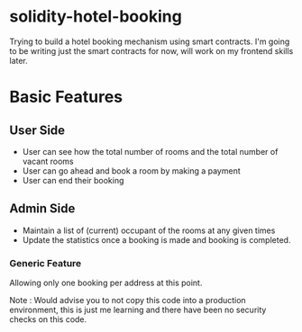 # solidity-hotel-booking
Trying to build a hotel booking mechanism using smart contracts. I'm going to be writing just the smart contracts for now, will work on my frontend skills later. 

# Basic Features 
## User Side
  - User can see how the total number of rooms and the total number of vacant rooms
  - User can go ahead and book a room by making a payment
  - User can end their booking

## Admin Side
  - Maintain a list of (current) occupant of the rooms at any given times
  - Update the statistics once a booking is made and booking is completed.

### Generic Feature
Allowing only one booking per address at this point. 

Note : Would advise you to not copy this code into a production environment, this is just me learning and there have been no security checks on this code.
